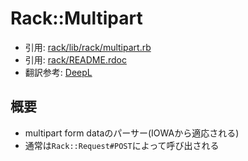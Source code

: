 # Rack::Multipart
- 引用: [rack/lib/rack/multipart.rb](https://github.com/rack/rack/blob/master/lib/rack/multipart.rb)
- 引用: [rack/README.rdoc](https://github.com/rack/rack/blob/master/README.rdoc)
- 翻訳参考: [DeepL](https://www.deepl.com/translator)

## 概要
- multipart form dataのパーサー(IOWAから適応される)
- 通常は`Rack::Request#POST`によって呼び出される
